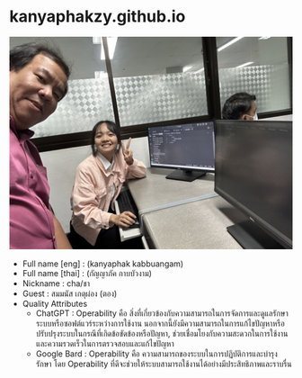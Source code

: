 # kanyaphakzy.github.io
![alt text for screen readers](/IMG_1795.jpg "Text to show on mouseover")
- Full name [eng] : (kanyaphak kabbuangam)
- Full name [thai] : (กัญญาภัค กาบบัวงาม)
- Nickname : cha/ชา
- Guest : สมมนัส เกตุผ่อง (ตอง)
- Quality Attributes 
  * ChatGPT : Operability คือ สิ่งที่เกี่ยวข้องกับความสามารถในการจัดการและดูแลรักษาระบบหรือซอฟต์แวร์ระหว่างการใช้งาน นอกจากนี้ยังมีความสามารถในการแก้ไขปัญหาหรือปรับปรุงระบบในกรณีที่เกิดข้อขัดข้องหรือปัญหา, ช่วยเชื่อมโยงกับความสะดวกในการใช้งานและความรวดเร็วในการตรวจสอบและแก้ไขปัญหา
  * Google Bard : Operability คือ  ความสามารถของระบบในการปฏิบัติการและบำรุงรักษา โดย Operability ที่ดีจะช่วยให้ระบบสามารถใช้งานได้อย่างมีประสิทธิภาพและราบรื่น
